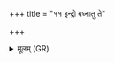 +++
title = "११ इन्द्रो बध्नातु ते"

+++
<details><summary>मूलम् (GR)</summary>

इन्द्रो बध्नातु ते मणिं जिगीवाꣳ  
अपराजितः सोमपा अभयङ्करो वृषा ।  
स त्वा रक्षतु सर्वदा  
दिवा नक्तं च विश्वतः ॥
</details>